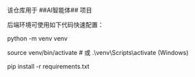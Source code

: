 该仓库用于 ##AI智能体## 项目

后端环境可使用如下代码快速配置：

python -m venv venv

source venv/bin/activate   # 或 .\venv\Scripts\activate (Windows)

pip install -r requirements.txt
